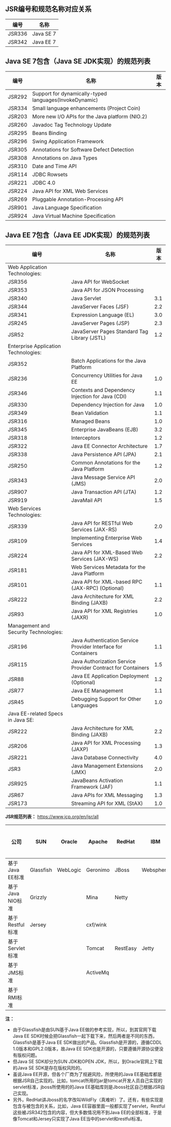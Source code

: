 ## JSR编号和规范名称对应关系
编号          | 名称 
----   |------
JSR336 | Java SE 7         
JSR342 | Java EE 7  


## Java SE 7包含（Java SE JDK实现）的规范列表
编号          | 名称                                                                                                                                                 | 版本
----   |------                                                        |------
JSR292 |Support for dynamically-typed languages(InvokeDynamic)        |
JSR334 |Small language enhancements (Project Coin)                    |
JSR203 |More new I/O APIs for the Java platform (NIO.2)               |
JSR260 |Javadoc Tag Technology Update                                 |
JSR295 |Beans Binding                                                 |
JSR296 |Swing Application Framework                                   |
JSR305 |Annotations for Software Defect Detection                     |
JSR308 |Annotations on Java Types                                     |
JSR310 |Date and Time API                                             |
JSR114 |JDBC Rowsets                                                  |
JSR221 |JDBC 4.0                                                      |
JSR224 |Java API for XML Web Services                                 |
JSR269 |Pluggable Annotation-Processing API                           |
JSR901 |Java Language Specification                                   |
JSR924 |Java Virtual Machine Specification                            |


## Java EE 7包含（Java EE JDK实现）的规范列表
编号          | 名称                                                                                                                                                 | 版本
----   |------                                                        |------
Web Application Technologies:                                         |
JSR356 |Java API for WebSocket                                        |
JSR353 |Java API for JSON Processing                                  |
JSR340 |Java Servlet                                                  | 3.1
JSR344 |JavaServer Faces (JSF)                                        | 2.2
JSR341 |Expression Language (EL)                                      | 3.0
JSR245 |JavaServer Pages (JSP)                                        | 2.3
JSR52  |JavaServer Pages Standard Tag Library (JSTL)                  | 1.2
Enterprise Application Technologies:                                  |
JSR352 |Batch Applications for the Java Platform                      |
JSR236 |Concurrency Utilities for Java EE                             |1.0
JSR346 |Contexts and Dependency Injection for Java (CDI)              |1.1
JSR330 |Dependency Injection for Java                                 |1.0
JSR349 |Bean Validation                                               |1.1
JSR316 |Managed Beans                                                 |1.0
JSR345 |Enterprise JavaBeans (EJB)                                    |3.2
JSR318 |Interceptors                                                  |1.2
JSR322 |Java EE Connector Architecture                                |1.7
JSR338 |Java Persistence API (JPA)                                    |2.1
JSR250 |Common Annotations for the Java Platform                      |1.2
JSR343 |Java Message Service API (JMS)                                |2.0
JSR907 |Java Transaction API (JTA)                                    |1.2
JSR919 |JavaMail API                                                  |1.5
Web Services Technologies:                                            |
JSR339 |Java API for RESTful Web Services (JAX-RS)                    |2.0
JSR109 |Implementing Enterprise Web Services                          |1.4
JSR224 |Java API for XML-Based Web Services (JAX-WS)                  |2.2
JSR181 |Web Services Metadata for the Java Platform                   |
JSR101 |Java API for XML-based RPC (JAX-RPC) (Optional)               |1.1
JSR222 |Java Architecture for XML Binding (JAXB)                      |2.2
JSR93  |Java API for XML Registries (JAXR)                            |1.0
Management and Security Technologies:                                 |
JSR196 |Java Authentication Service Provider Interface for Containers |1.1
JSR115 |Java Authorization Service Provider Contract for Containers   |1.5
JSR88  |Java EE Application Deployment (Optional)                     |1.2
JSR77  |Java EE Management                                            |1.1
JSR45  |Debugging Support for Other Languages                         |1.0
Java EE-related Specs in Java SE: 								      |
JSR222 |Java Architecture for XML Binding (JAXB)                      |2.2
JSR206 |Java API for XML Processing (JAXP)                            |1.3
JSR221 |Java Database Connectivity                                    |4.0
JSR3   |Java Management Extensions (JMX)                              |2.0
JSR925 |JavaBeans Activation Framework (JAF)                          |1.1
JSR67  |Java APIs for XML Messaging                                   |1.3
JSR173 |Streaming API for XML (StAX)                                  |1.0

**JSR规范列表：** https://www.jcp.org/en/jsr/all


公司                                   | SUN          | Oracle     |Apache     | RedHat    | IBM              |开源社区|其他  
       ------    |------        |------      |------     |------     |------            |------|------  
基于Java EE标准          |Glassfish     |WebLogic    |Geronimo   | JBoss     | Websphere        |      |   
基于Java NIO标准        |Grizzly       |            |Mina       | Netty     |                  |      |  
基于Restful标准          |Jersey        |            |cxf/wink   |           |                  |       |  
基于Servlet标准          |              |            |Tomcat     | RestEasy  | Jetty            |       |  
基于JMS标准                   |              |            |ActiveMq   |            |                 |       |  
基于RMI标准                   |              |            |           |            |                 |       |Dubbo  


**注：**   
* 由于Glassfish是由SUN基于Java EE做的参考实现，所以，到其官网下载Java EE SDK时候会把Glassfish一起下载下来，然后两者是不同的东西，Glassfish是基于Java EE SDK做出的产品。Glassfish是开源的，遵循CDDL 1.0版本和GPL2.0版本，故Java EE SDK也是开源的，只要遵循开源协议便没有版权问题。  
* 但Java SE SDK却分为SUN JDK和OPEN JDK，所以，到Oracle官网上下载的Java SE SDK是存在版权风险的。  
* 虽说Java EE开源，但各个厂商为了规避风险，所使用的Java EE基础库都是根据JSR自己实现的。比如，tomcat所用的jar是tomcat开发人员自己实现的servlet标准，jboss所使用的的Java EE基础库则是Jboss社区自己根据JSR自己实现。  
* 另外，RedHat讲Jboss的名字改叫WildFly（真难听）了。还有，有些实现是包含与被包含的关系，比如，Java EE容器里面一般都实现了servlet，Restful这些被JSR342包含的内容，但大多数情况用不到Java EE的全部标准，于是像Tomcat和Jersey只实现了Java EE当中的servlet和restful标准。  










